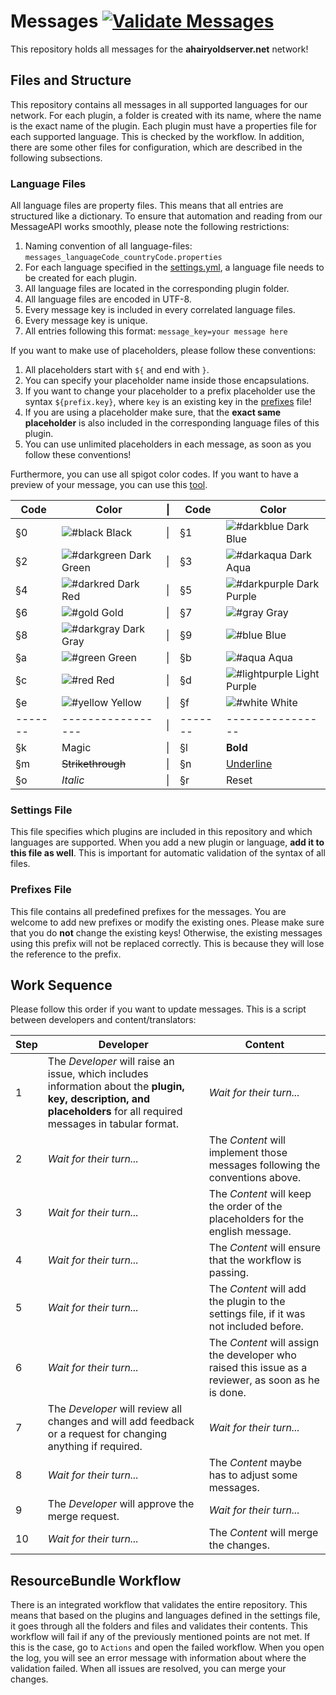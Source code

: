 # Messages [![Validate Messages](https://github.com/Ahairyoldserver/Messages/actions/workflows/resource_bundle_validation.yml/badge.svg)](https://github.com/Ahairyoldserver/Messages/actions/workflows/resource_bundle_validation.yml)
This repository holds all messages for the **ahairyoldserver.net** network!

## Files and Structure
This repository contains all messages in all supported languages for our network. For each plugin, a folder is created 
with its name, where the name is the exact name of the plugin. Each plugin must have a properties file for each 
supported language. This is checked by the workflow. In addition, there are some other files for configuration, 
which are described in the following subsections.

### Language Files
All language files are property files. This means that all entries are structured like a dictionary. To ensure that 
automation and reading from our MessageAPI works smoothly, please note the following restrictions:
1. Naming convention of all language-files: `messages_languageCode_countryCode.properties`
2. For each language specified in the [settings.yml](https://github.com/Ahairyoldserver/Messages/blob/develop/settings.yml), a language file needs to be created for each plugin.
3. All language files are located in the corresponding plugin folder.
4. All language files are encoded in UTF-8.
5. Every message key is included in every correlated language files.
6. Every message key is unique.
7. All entries following this format: `message_key=your message here`

If you want to make use of placeholders, please follow these conventions:
1. All placeholders start with `${` and end with `}`.
2. You can specify your placeholder name inside those encapsulations.
3. If you want to change your placeholder to a prefix placeholder use the syntax `${prefix.key}`, where `key` is an existing key in the [prefixes](https://github.com/Ahairyoldserver/Messages/blob/develop/prefixes.properties) file!
4. If you are using a placeholder make sure, that the **exact same placeholder** is also included in the corresponding language files of this plugin.
5. You can use unlimited placeholders in each message, as soon as you follow these conventions!

Furthermore, you can use all spigot color codes. If you want to have a preview of your message, you can use this [tool](https://minecraft.tools/en/motd.php).

| Code    | Color                                                                        | &#124; | Code    | Color                                                                      |
|---------|------------------------------------------------------------------------------|--------|---------|----------------------------------------------------------------------------|
| §0      | ![#black](https://placehold.co/15x15/black/black.png) Black                  | &#124; | §1      | ![#darkblue](https://placehold.co/15x15/darkblue/darkblue.png) Dark Blue   |
| §2      | ![#darkgreen](https://placehold.co/15x15/darkgreen/darkgreen.png) Dark Green | &#124; | §3      | ![#darkaqua](https://placehold.co/15x15/009292/009292.png) Dark Aqua       |
| §4      | ![#darkred](https://placehold.co/15x15/darkred/darkred.png) Dark Red         | &#124; | §5      | ![#darkpurple](https://placehold.co/15x15/purple/purple.png) Dark Purple   |
| §6      | ![#gold](https://placehold.co/15x15/gold/gold.png) Gold                      | &#124; | §7      | ![#gray](https://placehold.co/15x15/gray/gray.png) Gray                    |
| §8      | ![#darkgray](https://placehold.co/15x15/darkgray/darkgray.png) Dark Gray     | &#124; | §9      | ![#blue](https://placehold.co/15x15/blue/blue.png) Blue                    |
| §a      | ![#green](https://placehold.co/15x15/43CA43/43CA43.png) Green                | &#124; | §b      | ![#aqua](https://placehold.co/15x15/aqua/aqua.png) Aqua                    |
| §c      | ![#red](https://placehold.co/15x15/red/red.png) Red                          | &#124; | §d      | ![#lightpurple](https://placehold.co/15x15/C341C3/C341C3.png) Light Purple |
| §e      | ![#yellow](https://placehold.co/15x15/yellow/yellow.png) Yellow              | &#124; | §f      | ![#white](https://placehold.co/15x15/white/white.png) White                |
| ------- | -----------------                                                            | &#124; | ------- | ----------------                                                           |
| §k      | Magic                                                                        | &#124; | §l      | **Bold**                                                                   |
| §m      | <s>Strikethrough</s>                                                         | &#124; | §n      | <ins>Underline</ins>                                                       |
| §o      | _Italic_                                                                     | &#124; | §r      | Reset                                                                      |

### Settings File
This file specifies which plugins are included in this repository and which languages are supported. When you add a 
new plugin or language, **add it to this file as well**. This is important for automatic validation of the syntax of all files.

### Prefixes File
This file contains all predefined prefixes for the messages. You are welcome to add new prefixes or modify the existing 
ones. Please make sure that you do **not** change the existing keys! Otherwise, the existing messages using this prefix 
will not be replaced correctly. This is because they will lose the reference to the prefix.

## Work Sequence
Please follow this order if you want to update messages. This is a script between developers and content/translators:

| Step | Developer                                                                                                                                                             | Content                                                                                             |
|------|-----------------------------------------------------------------------------------------------------------------------------------------------------------------------|-----------------------------------------------------------------------------------------------------|
| 1    | The _Developer_ will raise an issue, which includes information about the **plugin, key, description, and placeholders** for all required messages in tabular format. | _Wait for their turn..._                                                                            |
| 2    | _Wait for their turn..._                                                                                                                                              | The _Content_ will implement those messages following the conventions above.                        |
| 3    | _Wait for their turn..._                                                                                                                                              | The _Content_ will keep the order of the placeholders for the english message.                      |
| 4    | _Wait for their turn..._                                                                                                                                              | The _Content_ will ensure that the workflow is passing.                                             |
| 5    | _Wait for their turn..._                                                                                                                                              | The _Content_ will add the plugin to the settings file, if it was not included before.              |
| 6    | _Wait for their turn..._                                                                                                                                              | The _Content_ will assign the developer who raised this issue as a reviewer, as soon as he is done. |
| 7    | The _Developer_ will review all changes and will add feedback or a request for changing anything if required.                                                         | _Wait for their turn..._                                                                            |
| 8    | _Wait for their turn..._                                                                                                                                              | The _Content_ maybe has to adjust some messages.                                                    |
| 9    | The _Developer_ will approve the merge request.                                                                                                                       | _Wait for their turn..._                                                                            |
| 10   | _Wait for their turn..._                                                                                                                                              | The _Content_ will merge the changes.                                                               |

## ResourceBundle Workflow
There is an integrated workflow that validates the entire repository. This means that based on the plugins and languages 
defined in the settings file, it goes through all the folders and files and validates their contents. This workflow will 
fail if any of the previously mentioned points are not met. If this is the case, go to `Actions` and open the failed 
workflow. When you open the log, you will see an error message with information about where the validation failed. 
When all issues are resolved, you can merge your changes.
